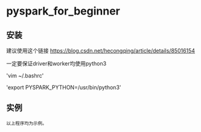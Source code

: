 # pyspark_for_beginner

## 安装
   建议使用这个链接
   https://blog.csdn.net/hecongqing/article/details/85016154
   
   一定要保证driver和worker均使用python3
   
   'vim ~/.bashrc'
   
   'export PYSPARK_PYTHON=/usr/bin/python3'
   
   
 ## 实例
    以上程序均为示例。

